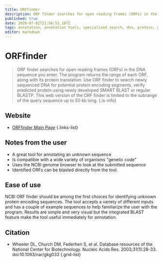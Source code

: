 ```yaml
---
title: ORFfinder
description: ORF finder searches for open reading frames (ORFs) in the DNA sequence you enter.
published: true
date: 2020-07-02T21:56:53.187Z
tags: annotation, annotation tools, specialized search, dna, protein, gene annotation
editor: markdown
---
```


# ORFfinder

> ORF finder searches for open reading frames (ORFs) in the DNA sequence you enter. The program returns the range of each ORF, along with its protein translation. Use ORF finder to search newly sequenced DNA for potential protein encoding segments, verify predicted protein using newly developed SMART BLAST or regular BLASTP.
&NewLine;
This web version of the ORF finder is limited to the subrange of the query sequence up to 50 kb long.
 {.is-info}

 

## Website

- [ORFfinder *Main Page*](https://www.ncbi.nlm.nih.gov/orffinder/)
 {.links-list}

## Notes from the user
- A great tool for annotating an unknown sequence
- Is compatible with a wide variety of organisms "genetic code"
- Uses the NCBI genome browser to look at the submitted sequence
- Identified ORFs can be blasted directly from the tool.

## Ease of use

NCBI ORF finder should be among the first choices for identifying unknown protein encoding sequences. The tool accepts a variety of different inputs and has a couple of example sequences to help familiarize the user with the program. Results are simple and very visual but the integrated BLAST feature make the tool useful immediately for annotation.

## Citation 

- Wheeler DL, Church DM, Federhen S, et al. Database resources of the National Center for Biotechnology. Nucleic Acids Res. 2003;31(1):28-33. doi:10.1093/nar/gkg033
{.grid-list}

